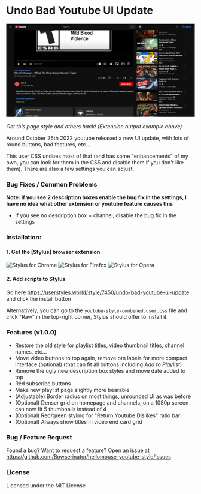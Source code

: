 # Undo Bad Youtube UI Update

<img src="https://github.com/Bowserinator/hellomouse-youtube-style/blob/master/preview/1.JPG?raw=true" width="600px">

*Get this page style and others back! (Extension output example above)*

Around October 26th 2022 youtube released a new UI update, with lots of round buttons, bad features, etc...

This user CSS undoes most of that (and has some "enhancements" of my own, you can look for them in the CSS and disable them if you don't like them). There are also a few settings you can adjust.

### Bug Fixes / Common Problems

**Note: if you see 2 description boxes enable the bug fix in the settings, I have no idea what other extension or youtube feature causes this**

- If you see no description box + channel, disable the bug fix in the settings


### Installation:

#### 1. Get the [Stylus] browser extension
![Stylus for Chrome](https://img.shields.io/badge/Get_Stylus_for-Chrome-blue.svg)
![Stylus for Firefox](https://img.shields.io/badge/Get_Stylus_for-Firefox-orange.svg)
![Stylus for Opera](https://img.shields.io/badge/Get_Stylus_for-Opera-red.svg)

#### 2. Add scripts to Stylus
Go here https://userstyles.world/style/7450/undo-bad-youtube-ui-update and click the install button

Alternatively, you can go to the `youtube-style-combined.user.css` file and click "Raw" in the top-right corner, Stylus 
should offer to install it.

### Features (v1.0.0)

- Restore the old style for playlist titles, video thumbnail titles, channel names, etc...
- Move video buttons to top again, remove btn labels for more compact interface (optional) (that can fit all buttons including *Add to Playlist*)
- Remove the ugly new description box styles and move date added to top
- Red subscribe buttons
- Make new playlist page slightly more bearable
- (Adjustable) Border radius on most things, unrounded UI as was before
- (Optional) Denser grid on homepage and channels, on a 1080p screen can now fit 5 thumbnails instead of 4
- (Optional) Red/green styling for "Return Youtube Dislikes" ratio bar
- (Optional) Always show titles in video end card grid

### Bug / Feature Request

Found a bug? Want to request a feature? Open an issue at https://github.com/Bowserinator/hellomouse-youtube-style/issues

### License

Licensed under the MIT License
